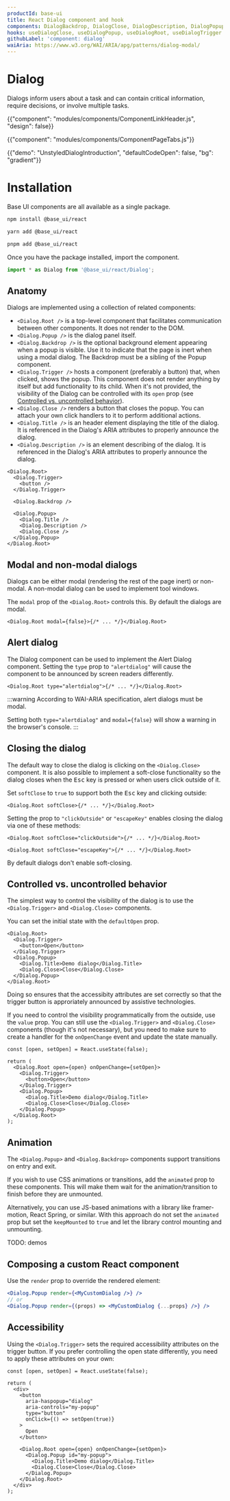 ```yaml
---
productId: base-ui
title: React Dialog component and hook
components: DialogBackdrop, DialogClose, DialogDescription, DialogPopup, DialogRoot, DialogTitle, DialogTrigger, DialogPortal
hooks: useDialogClose, useDialogPopup, useDialogRoot, useDialogTrigger
githubLabel: 'component: dialog'
waiAria: https://www.w3.org/WAI/ARIA/apg/patterns/dialog-modal/
---
```


# Dialog

<p class="description">Dialogs inform users about a task and can contain critical information, require decisions, or involve multiple tasks.</p>

{{"component": "modules/components/ComponentLinkHeader.js", "design": false}}

{{"component": "modules/components/ComponentPageTabs.js"}}

{{"demo": "UnstyledDialogIntroduction", "defaultCodeOpen": false, "bg": "gradient"}}

# Installation

Base UI components are all available as a single package.

<codeblock storageKey="package-manager">

```bash npm
npm install @base_ui/react
```

```bash yarn
yarn add @base_ui/react
```

```bash pnpm
pnpm add @base_ui/react
```

</codeblock>

Once you have the package installed, import the component.

```ts
import * as Dialog from '@base_ui/react/Dialog';
```

## Anatomy

Dialogs are implemented using a collection of related components:

- `<Dialog.Root />` is a top-level component that facilitates communication between other components. It does not render to the DOM.
- `<Dialog.Popup />` is the dialog panel itself.
- `<Dialog.Backdrop />` is the optional background element appearing when a popup is visible. Use it to indicate that the page is inert when using a modal dialog. The Backdrop must be a sibling of the Popup component.
- `<Dialog.Trigger />` hosts a component (preferably a button) that, when clicked, shows the popup. This component does not render anything by itself but add functionality to its child. When it's not provided, the visibility of the Dialog can be controlled with its `open` prop (see [Controlled vs. uncontrolled behavior](#controlled-vs-uncontrolled-behavior)).
- `<Dialog.Close />` renders a button that closes the popup. You can attach your own click handlers to it to perform additional actions.
- `<Dialog.Title />` is an header element displaying the title of the dialog. It is referenced in the Dialog's ARIA attributes to properly announce the dialog.
- `<Dialog.Description />` is an element describing of the dialog. It is referenced in the Dialog's ARIA attributes to properly announce the dialog.

```tsx
<Dialog.Root>
  <Dialog.Trigger>
    <button />
  </Dialog.Trigger>

  <Dialog.Backdrop />

  <Dialog.Popup>
    <Dialog.Title />
    <Dialog.Description />
    <Dialog.Close />
  </Dialog.Popup>
</Dialog.Root>
```

## Modal and non-modal dialogs

Dialogs can be either modal (rendering the rest of the page inert) or non-modal.
A non-modal dialog can be used to implement tool windows.

The `modal` prop of the `<Dialog.Root>` controls this.
By default the dialogs are modal.

```tsx
<Dialog.Root modal={false}>{/* ... */}</Dialog.Root>
```

## Alert dialog

The Dialog component can be used to implement the Alert Dialog component.
Setting the `type` prop to `"alertdialog"` will cause the component to be announced by screen readers differently.

```tsx
<Dialog.Root type="alertdialog">{/* ... */}</Dialog.Root>
```

:::warning
According to WAI-ARIA specification, alert dialogs must be modal.

Setting both `type="alertdialog"` and `modal={false}` will show a warning in the browser's console.
:::

## Closing the dialog

The default way to close the dialog is clicking on the `<Dialog.Close>` component.
It is also possible to implement a soft-close functionality so the dialog closes when the <kbd className="key">Esc</kbd> key is pressed or when users click outside of it.

Set `softClose` to `true` to support both the <kbd className="key">Esc</kbd> key and clicking outside:

```tsx
<Dialog.Root softClose>{/* ... */}</Dialog.Root>
```

Setting the prop to `"clickOutside"` or `"escapeKey"` enables closing the dialog via one of these methods:

```tsx
<Dialog.Root softClose="clickOutside">{/* ... */}</Dialog.Root>
```

```tsx
<Dialog.Root softClose="escapeKey">{/* ... */}</Dialog.Root>
```

By default dialogs don't enable soft-closing.

## Controlled vs. uncontrolled behavior

The simplest way to control the visibility of the dialog is to use the `<Dialog.Trigger>` and `<Dialog.Close>` components.

You can set the initial state with the `defaultOpen` prop.

```tsx
<Dialog.Root>
  <Dialog.Trigger>
    <button>Open</button>
  </Dialog.Trigger>
  <Dialog.Popup>
    <Dialog.Title>Demo dialog</Dialog.Title>
    <Dialog.Close>Close</Dialog.Close>
  </Dialog.Popup>
</Dialog.Root>
```

Doing so ensures that the accessibity attributes are set correctly so that the trigger button is approriately announced by assistive technologies.

If you need to control the visibility programmatically from the outside, use the `value` prop.
You can still use the `<Dialog.Trigger>` and `<Dialog.Close>` components (though it's not necessary), but you need to make sure to create a handler for the `onOpenChange` event and update the state manually.

```tsx
const [open, setOpen] = React.useState(false);

return (
  <Dialog.Root open={open} onOpenChange={setOpen}>
    <Dialog.Trigger>
      <button>Open</button>
    </Dialog.Trigger>
    <Dialog.Popup>
      <Dialog.Title>Demo dialog</Dialog.Title>
      <Dialog.Close>Close</Dialog.Close>
    </Dialog.Popup>
  </Dialog.Root>
);
```

## Animation

The `<Dialog.Popup>` and `<Dialog.Backdrop>` components support transitions on entry and exit.

If you wish to use CSS animations or transitions, add the `animated` prop to these components.
This will make them wait for the animation/transition to finish before they are unmounted.

Alternatively, you can use JS-based animations with a library like framer-motion, React Spring, or similar.
With this approach do not set the `animated` prop but set the `keepMounted` to `true` and let the library control mounting and unmounting.

TODO: demos

## Composing a custom React component

Use the `render` prop to override the rendered element:

```jsx
<Dialog.Popup render={<MyCustomDialog />} />
// or
<Dialog.Popup render={(props) => <MyCustomDialog {...props} />} />
```

## Accessibility

Using the `<Dialog.Trigger>` sets the required accessibility attributes on the trigger button.
If you prefer controlling the open state differently, you need to apply these attributes on your own:

```tsx
const [open, setOpen] = React.useState(false);

return (
  <div>
    <button
      aria-haspopup="dialog"
      aria-controls="my-popup"
      type="button"
      onClick={() => setOpen(true)}
    >
      Open
    </button>

    <Dialog.Root open={open} onOpenChange={setOpen}>
      <Dialog.Popup id="my-popup">
        <Dialog.Title>Demo dialog</Dialog.Title>
        <Dialog.Close>Close</Dialog.Close>
      </Dialog.Popup>
    </Dialog.Root>
  </div>
);
```
